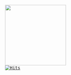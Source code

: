 <pre>
<img src="https://media.giphy.com/media/VTtANKl0beDFQRLDTh/giphy.gif" height="200" weight="400" />
<a href="https://hits.sh/github.com/putragilanq/hits/"><img alt="Hits" src="https://hits.sh/github.com/putragilanq/hits.svg?style=plastic&label=VISITOR&extraCount=5242&color=ffffff&labelColor=000000&logo=iconify"/></a>
</pre>
